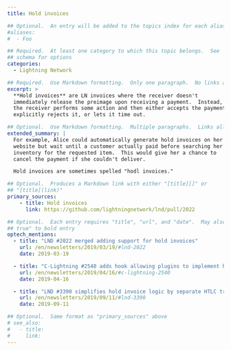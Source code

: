 ```yaml
---
title: Hold invoices

## Optional.  An entry will be added to the topics index for each alias
#aliases:
#  - Foo

## Required.  At least one category to which this topic belongs.  See
## schema for options
categories:
  - Lightning Network

## Required.  Use Markdown formatting.  Only one paragraph.  No links allowed.
excerpt: >
  **Hold invoices** are LN invoices where the receiver doesn't
  immediately release the preimage upon receiving a payment.  Instead,
  the receiver performs some action and then either accepts the payment,
  explicitly rejects it, or lets it time out.

## Optional.  Use Markdown formatting.  Multiple paragraphs.  Links allowed.
extended_summary: |
  For example, Alice could automatically generate hold invoices on her
  website but wait until a customer actually paid before searching her
  inventory for the requested item.  This would give her a chance to
  cancel the payment if she couldn't deliver.

  Hold invoices are sometimes spelled "hodl invoices."

## Optional.  Produces a Markdown link with either "[title][]" or
## "[title](link)"
primary_sources:
    - title: Hold invoices
      link: https://github.com/lightningnetwork/lnd/pull/2022

## Optional.  Each entry requires "title", "url", and "date".  May also use "feature:
## true" to bold entry
optech_mentions:
  - title: "LND #2022 merged adding support for hold invoices"
    url: /en/newsletters/2019/03/19/#lnd-2022
    date: 2019-03-19

  - title: "C-Lightning #2540 adds hook allowing plugins to implement hold invoices"
    url: /en/newsletters/2019/04/16/#c-lightning-2540
    date: 2019-04-16

  - title: "LND #3390 simplifies hold invoice logic by separate HTLC tracking"
    url: /en/newsletters/2019/09/11/#lnd-3390
    date: 2019-09-11

## Optional.  Same format as "primary_sources" above
# see_also:
#   - title:
#     link:
---
```

